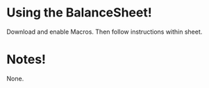 # Using the BalanceSheet!
Download and enable Macros.  Then follow instructions within sheet.
# Notes!
None.
